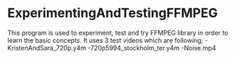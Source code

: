 # ExperimentingAndTestingFFMPEG
This program is used to experiment, test and try FFMPEG library in order to learn the basic concepts.
It uses 3 test videos which are following;
  -KristenAndSara_720p.y4m
  -720p5994_stockholm_ter.y4m
  -Noise.mp4
  
